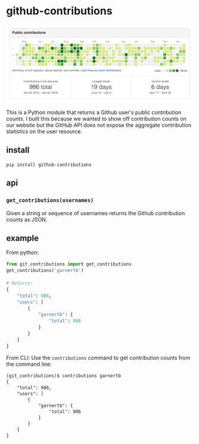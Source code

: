 # github-contributions

![Github Contributions](/img/contributions.png?raw=true "Contributions Screenshot")

This is a Python module that returns a Github user's public contribution counts.  I built this because we wanted to
  show off contribution counts on our website but the GitHub API does not expose the aggregate contribution
  statistics on the user resource.

## install

    pip install github-contributions

## api

### `get_contributions(usernames)`

Given a string or sequence of usernames returns the Github contribution counts as JSON.


## example

From python:

```python
from git_contributions import get_contributions
get_contributions('garnertb')

# Returns:
{
    "total": 986,
    "users": [
        {
            "garnertb": {
                "total": 986
            }
        }
    ]
}
```

From CLI:
Use the `contributions` command to get contribution counts from the command line:

```shell
(git_contributions)$ contributions garnertb
{
    "total": 986,
    "users": [
        {
            "garnertb": {
                "total": 986
            }
        }
    ]
}
```
